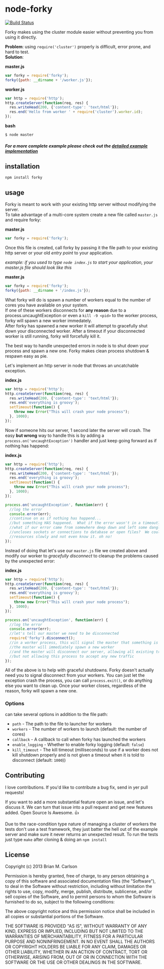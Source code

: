 node-forky
==========

[![Build Status](https://travis-ci.org/brianc/node-forky.svg?branch=master)](https://travis-ci.org/brianc/node-forky)

Forky makes using the cluster module easier without preventing you from using it directly.

__Problem__: using `require('cluster')` properly is difficult, error prone, and hard to test.  
__Solution__: 


__master.js__
```js
var forky = require('forky');
forky({path: __dirname + '/worker.js'});
```

__worker.js__
```js
var http = require('http');
http.createServer(function(req, res) {
  res.writeHead(200, {'content-type': 'text/html'});
  res.end('Hello from worker ' + require('cluster').worker.id);
});
```

__bash__
```bash
$ node master
```

##### For a more complete example please check out the [detailed example implementation](https://github.com/brianc/node-forky/tree/master/examples)

## installation

`npm install forky`

## usage

Forky is meant to work with your existing http server without modifying the server.  
To take advantage of a multi-core system create a new file called `master.js` and require forky:

__master.js__
```js
var forky = require('forky');
```

Once this file is created, call forky by passing it the file path to your existing http server or your old _entry point_ to your application.

_example: if you used to type `node index.js` to start your application, your master.js file should look like this_

__master.js__
```js
var forky = require('forky');
forky({path: __dirname + '/index.js'});
```

What forky will do is spawn a number of workers equal to the number of cores you have available on your system.  
If one of these workers disconnects for __any reason__ due to a process.uncaughtException or even a `kill -9 <pid>` to the worker process, forky will spawn a new worker immedately.  
After forky has spawned a new worker it will attempt to gracefully shut down your disconnected worker.  After a timeout if your disconnected worker is still running, forky will forcefully kill it.


The best way to handle unexpected errors in node is to shut down your process and spawn a new one. Forky makes clean process shutdown & respawn easy as pie.

Let's implement an http server in node that throws an uncatchable exception.

__index.js__
```js
var http = require('http');
http.createServer(function(req, res) {
  res.writeHead(200, {'content-type': 'text/html'});
  res.end('everything is groovy');
  setTimeout(function() {
    throw new Error("This will crash your node process");
  }, 1000);
});
```

Now if someone hits our server, 1 second later the server will crash. The easy __but wrong__ way to handle this is by adding a `process.on('uncaughtException')` handler and just keep going forward as if nothing has happend:

__index.js__
```js
var http = require('http');
http.createServer(function(req, res) {
  res.writeHead(200, {'content-type': 'text/html'});
  res.end('everything is groovy');
  setTimeout(function() {
    throw new Error("This will crash your node process");
  }, 1000);
});

process.on('uncaughtException', function(err) {
  //log the error
  console.error(err);
  //continue on as if nothing has happend...
  //but something HAS happened.  What if the error wasn't in a timeout?
  //what if our error came from somewhere deep down and left some dangling
  //uncloses sockets or connections to database or open files?  We could be leaking
  //resources slowly and not even know it. oh no!
});
```

Instead of doing that let's use our `master.js` file we created above and modify our worker to _gracefully disconnect_ to cleanup the problems caused by the unexpected error:


__index.js__
```js
var http = require('http');
http.createServer(function(req, res) {
  res.writeHead(200, {'content-type': 'text/html'});
  res.end('everything is groovy');
  setTimeout(function() {
    throw new Error("This will crash your node process");
  }, 1000);
});

process.on('uncaughtException', function(err) {
  //log the error
  console.error(err);
  //let's tell our master we need to be disconnected
  require('forky').disconnect();
  //in a worker process, this will signal the master that something is wrong
  //the master will immediately spawn a new worker
  //and the master will disconnect our server, allowing all existing traffic to end naturally
  //but not allowing this process to accept any new traffic
});
```

All of the above is to help with graceful shutdowns.  Forky doesn't actually need you to signal disconnect from your workers. You can just let the exception crash the process, you can call `process.exit()`, or do anything else you want to clean up. Once your worker closes, regardless of the reason, forky will spawn a new one.

### Options

can take several options in addition to the file path:

* `path` - The path to the file to launcher for workers
* `workers` - The number of workers to launch (default: the number of cores)
* `callback` - A callback to call when forky has launched the workers
* `enable_logging` - Whether to enable forky logging (default: `false`)
* `kill_timeout` - The kill timeout (milliseconds) to use if a worker does not kill shutdown properly and is not given a timeout when it is told to disconnect (default: `1000`))

## Contributing

I love contributions.  If you'd like to contribute a bug fix, send in yer pull requests!  

If you want to add a more substantial feature open an issue, and let's discuss it. We can turn that issue into a pull request and get new features added. Open Source Is Awesome. :+1:

Due to the race-condition type nature of managing a cluster of workers the tests don't use a test framework, they just batter the hell out of the example server and make sure it never returns an unexpected result.  To run the tests just type `make` after cloning & doing an `npm install`
## License

Copyright (c) 2013 Brian M. Carlson

Permission is hereby granted, free of charge, to any person obtaining a copy
of this software and associated documentation files (the "Software"), to deal
in the Software without restriction, including without limitation the rights
to use, copy, modify, merge, publish, distribute, sublicense, and/or sell
copies of the Software, and to permit persons to whom the Software is
furnished to do so, subject to the following conditions:

The above copyright notice and this permission notice shall be included in
all copies or substantial portions of the Software.

THE SOFTWARE IS PROVIDED "AS IS", WITHOUT WARRANTY OF ANY KIND, EXPRESS OR
IMPLIED, INCLUDING BUT NOT LIMITED TO THE WARRANTIES OF MERCHANTABILITY,
FITNESS FOR A PARTICULAR PURPOSE AND NONINFRINGEMENT. IN NO EVENT SHALL THE
AUTHORS OR COPYRIGHT HOLDERS BE LIABLE FOR ANY CLAIM, DAMAGES OR OTHER
LIABILITY, WHETHER IN AN ACTION OF CONTRACT, TORT OR OTHERWISE, ARISING FROM,
OUT OF OR IN CONNECTION WITH THE SOFTWARE OR THE USE OR OTHER DEALINGS IN
THE SOFTWARE.
